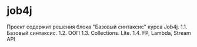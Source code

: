 # job4j
Проект содержит решения блока "Базовый синтаксис" курса Job4j.
1.1. Базовый синтаксис.
1.2. ООП
1.3. Collections. Lite.
1.4. FP, Lambda, Stream API